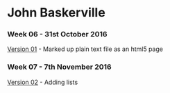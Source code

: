 John Baskerville
==================

### Week 06 - 31st October 2016

[Version 01](https://loisgordon.github.io/john-baskerville/john-baskerville.html) - Marked up plain text file as an html5 page

### Week 07 - 7th November 2016

[Version 02](https://loisgordon.github.io/john-baskerville/john-baskerville2.html) - Adding lists

